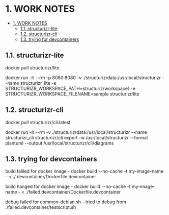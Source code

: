 # 1. WORK NOTES

- [1. WORK NOTES](#1-work-notes)
  - [1.1. structurizr-lite](#11-structurizr-lite)
  - [1.2. structurizr-cli](#12-structurizr-cli)
  - [1.3. trying for devcontainers](#13-trying-for-devcontainers)


## 1.1. structurizr-lite
docker pull structurizr/lite

docker run -it --rm -p 8080:8080 -v ./structurizrdata:/usr/local/structurizr --name structurizr_lite -e STRUCTURIZR_WORKSPACE_PATH=structurizrworkspace1 -e STRUCTURIZR_WORKSPACE_FILENAME=sample structurizr/lite

## 1.2. structurizr-cli
docker pull structurizr/cli:latest

docker run -it --rm -v ./structurizrdata:/usr/local/structurizr --name structurizr_cli structurizr/cli export -w /usr/local/structurizr --format plantuml --output /usr/local/structurizr/cli/diagrams

## 1.3. trying for devcontainers

build faliled for docker image - docker build --no-cache -t my-image-name - < ./.devcontainer/Dockerfile.devcontainer

build hanged for docker image - docker build --no-cache -t my-image-name - < ./failed.devcontainer/Dockerfile.devcontainer

debug failed for common-debian.sh - tried to debug from ./failed.devcontainer/testscript.sh